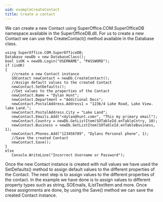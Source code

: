 ```yaml
---
uid: exampleCreateContact
title: Create a contact
---
```


We can create a new Contact using SuperOffice.COM.SuperOfficeDB namespace available in the SuperOfficeDB.dll.
For us to create a new Contact we can use the CreateContact() method available in the Database class.

```
using SuperOffice.COM.SuperOfficeDB;
Database newDb = new DatabaseClass();
bool isOK = newDb.Login("USERNAME", "PASSWORD");
if (isOK)
{
   //create a new Contact instance
   SOContact newContact = newDb.CreateContact();
   //Assign default values to the created Contact
   newContact.SetDefaults();
   //Set values to the properties of the Contact
   newContact.Name = "Dylan Hunt";
   newContact.Department = "Additional Docs";
   newContact.PostalAddress.Address1 = "1236/4 Lake Road, Lake View. lake Land.";
   newContact.PostalAddress.City = "Lake Land";             
   newContact.Emails.Add("<dylan@hunt.com>", "This my primary email");
   newContact.Country = newDb.GetListItem(SOTableId.enTableCntry, 10);
   newContact.Business = newDb.GetListItem(SOTableId.enTableBusiness, 1);
   newContact.Phones.Add("123456789", "Dylans Personal phone", 1);
   //Save the created Contact
   newContact.Save();               
}
else
   Console.WriteLine("Incorrect Username or Password");
```

Once the new Contact instance is created with null values we have used the SetDefaults() method to assign default values to the different properties of the Contact. The next step is to assign values to the different properties of the contact. In the example we have done is to assign values to different property types such as string, SOEmails, IListTextItem and more. Once these assignments are done, by using the Save() method we can save the created Contact instance.